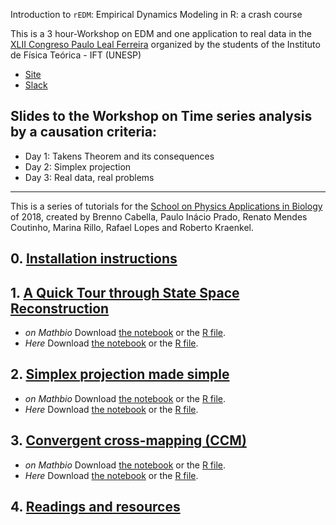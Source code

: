 Introduction to `rEDM`: Empirical Dynamics Modeling in R: a crash course

This is a 3 hour-Workshop on EDM and one application to real data in the
[XLII Congreso Paulo Leal Ferreira]() organized by the students of the Instituto
de Física Teórica - IFT (UNESP)
  * [Site](http://professores.ift.unesp.br/congressoPauloLealFerreira/)
  * [Slack](https://xliiicplf.slack.com/)

## Slides to the Workshop on Time series analysis by a causation criteria:

  - Day 1: Takens Theorem and its consequences
  - Day 2: Simplex projection
  - Day 3: Real data, real problems

-----

This is a series of tutorials for the [School on Physics Applications in
Biology](http://www.ictp-saifr.org/?page_id=15616) of 2018, created by
Brenno Cabella, Paulo Inácio Prado, Renato Mendes Coutinho, Marina
Rillo, Rafael Lopes and Roberto
Kraenkel.

## 0\. [Installation instructions](docs/install.md)

## 1\. [A Quick Tour through State Space Reconstruction](docs/Hands-on_Takens.html)

  - *on Mathbio* Download [the
    notebook](https://raw.githubusercontent.com/mathbio/edmTutorials/master/takens/Hands-on%20Takens.Rmd)
    or the [R
    file](https://raw.githubusercontent.com/mathbio/edmTutorials/master/takens/Hands-on%20Takens.R).
  - *Here* Download [the
    notebook](https://raw.githubusercontent.com/rafalopespx/main/edmTutorials/docs/takens/Hands-on%20Takens.Rmd)
    or the [R
    file](https://raw.githubusercontent.com/rafalopespx/main/edmTutorials/docs/takens/Hands-on%20Takens.R).

## 2\. [Simplex projection made simple](docs/simplex.html)

  - *on Mathbio* Download [the
    notebook](https://raw.githubusercontent.com/mathbio/edmTutorials/master/simplex/simplex.Rmd)
    or the [R
    file](https://raw.githubusercontent.com/mathbio/edmTutorials/master/simplex/simplex.R).
  - *Here* Download [the
    notebook](https://raw.githubusercontent.com/rafalopespx/main/edmTutorials/docs/simplex/simplex.Rmd)
    or the [R
    file](https://raw.githubusercontent.com/rafalopespx/main/edmTutorials/docs/simplex/simplex.R).

## 3\. [Convergent cross-mapping (CCM)](docs/ccm.html)

  - *on Mathbio* Download [the
    notebook](https://raw.githubusercontent.com/mathbio/edmTutorials/master/ccm/ccm.Rmd)
    or the [R
    file](https://raw.githubusercontent.com/mathbio/edmTutorials/master/ccm/ccm.R).
  - *Here* Download [the
    notebook](https://raw.githubusercontent.com/mathbio/rafalopespx/main/edmTutorials/docs/ccm/ccm.Rmd)
    or the [R
    file](https://raw.githubusercontent.com/mathbio/rafalopespx/main/edmTutorials/docs/ccm/ccm.R).

## 4\. [Readings and resources](docs/reading_and_resources.html)
